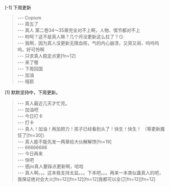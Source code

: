 
[-1] 下周更新
>--- Copium<br>
>--- 周五了<br>
>--- 真人 第二卷34～35章完全对不上啊，人物、情节都对不上<br>
>--- 哟呵？这不是真人嘛？几个月没更新这么拉了？😏<br>
>--- 我啊，因为真人没更新无限血核，气的内心崩溃，又哭又闹，呜呜呜呜，好可怜啊<br>
>--- 只求真人稳定点更[fn=12]<br>
>--- 来了喔<br>
>--- 下周回国<br>
>--- 加油<br>
>--- 哦耶<br>

[1] 默默坚持中，下周更新。
>--- 真人最近几天才忙完。<br>
>--- 加油吧<br>
>--- 今日打卡<br>
>--- 打卡<br>
>--- 真人！加油！再加把力！孩子已经看到头了！快生！快生！
（等更新魔怔了[fn=30]）<br>
>--- 真人能不能先发一两章给大伙解解馋[fn=19]<br>
>--- 66666666<br>
>--- 今日再来<br>
>--- 快吧<br>
>--- 感jio真人要踩点更新啊，哈哈<br>
>--- 真人啊。。。这本我支持太监。。。下本吧。。。再来一本类似蛊真人的吧，我保证绝对会大火[fn=12][fn=12][fn=12]我都可以全订[fn=12][fn=12]<br>
